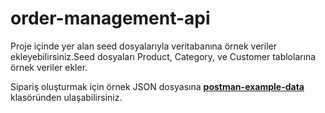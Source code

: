 # order-management-api

Proje içinde yer alan seed dosyalarıyla veritabanına örnek veriler ekleyebilirsiniz.Seed dosyaları Product, Category, ve Customer tablolarına örnek veriler ekler. 

Sipariş oluşturmak için örnek JSON dosyasına **[postman-example-data](postman-example-data)** klasöründen ulaşabilirsiniz.
